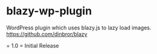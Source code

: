 # blazy-wp-plugin

WordPress plugin which uses blazy.js to lazy load images.
https://github.com/dinbror/blazy

= 1.0 =
Initial Release

